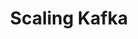 ---
title: Scaling Kafka
menu:
  docs_{{ .version }}:
    identifier: kf-scaling
    name: Scaling
    parent: kf-kafka-guides
    weight: 43
menu_name: docs_{{ .version }}
---